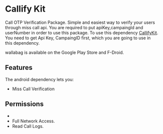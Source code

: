 # Callify Kit 

Call OTP Verification Package. Simple and easiest way to verify your users through miss call api. You are required to put apiKey,campaingId and userNumber in order to use this package.
To use this dependency [CallifyKit](https://www.its.com.pk). You need to get Api Key, CampaingID first, which you are going to use in this dependency.

wallabag is available on the Google Play Store and F-Droid.


## Features

The android dependency lets you:
- Miss Call Verification


## Permissions
- 
- Full Network Access.
- Read Call Logs.
